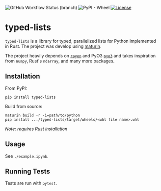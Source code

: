 ![GitHub Workflow Status (branch)](https://img.shields.io/github/actions/workflow/status/zachcoleman/typed-lists/test.yml?branch=main)
![PyPI - Wheel](https://img.shields.io/pypi/wheel/typed-lists)
[![License](https://img.shields.io/badge/license-Apache2.0-green)](./LICENSE)

# typed-lists
`typed-lists` is a library for typed, parallelized lists for Python implemented in Rust. The project was develop using [maturin](https://maturin.rs). 

The project heavily depends on [`rayon`](https://github.com/rayon-rs/rayon) and PyO3 [`pyo3`](https://github.com/PyO3) and takes inspiration from `numpy`, Rust's `ndarray`, and many more packages.

## Installation
From PyPI:
```shell
pip install typed-lists 
```

Build from source:
```
maturin build -r -i=path/to/python
pip install .../typed-lists/target/wheels/<whl file name>.whl
```
_Note: requires Rust installation_

## Usage
See `./example.ipynb`.

## Running Tests
Tests are run with `pytest`.
